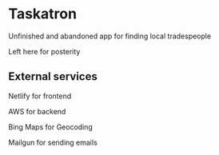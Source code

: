 # Taskatron

Unfinished and abandoned app for finding local tradespeople

Left here for posterity

## External services

Netlify for frontend

AWS for backend

Bing Maps for Geocoding

Mailgun for sending emails
